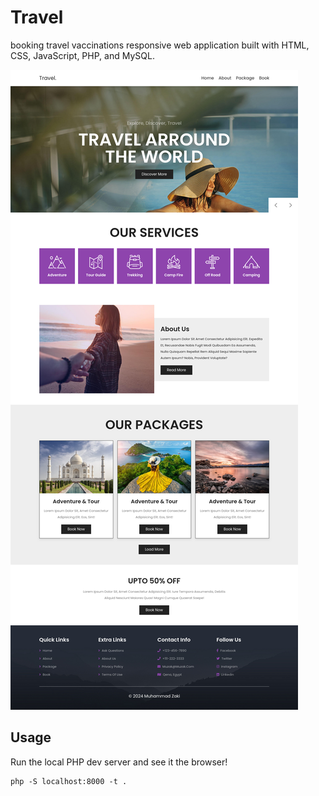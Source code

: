 # Travel

booking travel vaccinations responsive web application built with HTML, CSS, JavaScript, PHP, and MySQL.

![Alt text](images/travel.png)

## Usage

Run the local PHP dev server and see it the browser!

```
php -S localhost:8000 -t .
```
